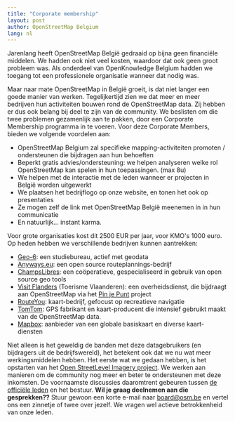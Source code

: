 ```yaml
---
title: "Corporate membership"
layout: post
author: OpenStreetMap Belgium
lang: nl
---
```




Jarenlang heeft OpenStreetMap België gedraaid op bijna geen financiële middelen. We hadden ook niet veel kosten, waardoor dat ook geen groot probleem was. Als onderdeel van OpenKnowledge Belgium hadden we toegang tot een professionele organisatie wanneer dat nodig was.

Maar naar mate OpenStreetMap in België groeit, is dat niet langer een goede manier van werken. Tegelijkertijd zien we dat meer en meer bedrijven hun activiteiten bouwen rond de OpenStreetMap data. Zij hebben er dus ook belang bij deel te zijn van de community. We beslisten om die twee problemen gezamenlijk aan te pakken, door een Corporate Membership programma in te voeren. Voor deze Corporate Members, bieden we volgende voordelen aan:

* OpenStreetMap Belgium zal specifieke mapping-activiteiten promoten / ondersteunen die bijdragen aan hun behoeften
* Beperkt gratis advies/ondersteuning: we helpen analyseren welke rol OpenStreetMap kan spelen in hun toepassingen. (max 8u)
* We helpen met de interactie met de leden wanneer er projecten in België worden uitgewerkt
* We plaatsen het bedrijflogo op onze website, en tonen het ook op presentaties
* Ze mogen zelf de link met OpenStreetMap België meenemen in in hun communicatie
* En natuurlijk... instant karma.

Voor grote organisaties kost dit 2500 EUR per jaar, voor KMO's 1000 euro. Op heden hebben we verschillende bedrijven kunnen aantrekken:

* [Geo-6](https://geo6.be/): een studiebureau, actief met geodata
* [Anyways.eu](https://www.anyways.eu/): een open source routeplannings-bedrijf
* [ChampsLibres](https://www.champs-libres.coop/): een coöperatieve, gespecialiseerd in gebruik van open source geo tools
* [Visit Flanders](https://www.visitflanders.com/) (Toerisme Vlaanderen): een overheidsdienst, die bijdraagt aan OpenStreetMap via het [Pin je Punt](https://toerismevlaanderen.be/nl/pinjepunt) project
* [RouteYou](https://www.routeyou.com/): kaart-bedrijf, gefocust op recreatieve navigatie
* [TomTom](https://www.tomtom.com/):  GPS fabrikant en kaart-producent die intensief gebruikt maakt van de OpenStreetMap data.
* [Mapbox](https://www.mapbox.com/): aanbieder van een globale basiskaart en diverse kaart-diensten

Niet alleen is het geweldig de banden met deze datagebruikers (en bijdragers uit de bedrijfswereld), het betekent ook dat we nu wat meer werkingsmiddelen hebben. Het eerste wat we gedaan hebben, is het opstarten van het [Open StreetLevel Imagery project](projects/streetlevelimagery.html). We werken aan manieren om de community nog meer en beter te ondersteunen met deze inkomsten. De voornaamste discussies daaromtrent gebeuren tussen [de officiële leden](https://members.osm.be/view/members) en het bestuur. **Wil je graag deelnemen aan die gesprekken??** Stuur gewoon een korte e-mail naar board@osm.be en vertel ons een zinnetje of twee over jezelf. We vragen wel actieve betrokkenheid van onze leden.
